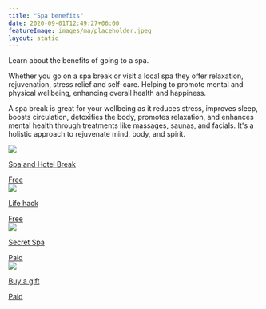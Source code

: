 ```yaml
---
title: "Spa benefits"
date: 2020-09-01T12:49:27+06:00
featureImage: images/ma/placeholder.jpeg
layout: static
---
```


Learn about the benefits of going to a spa.

Whether you go on a spa break or visit a local spa they offer relaxation, rejuvenation, stress relief and self-care. Helping to promote mental and physical wellbeing, enhancing overall health and happiness.

A spa break is great for your wellbeing as it reduces stress, improves sleep, boosts circulation, detoxifies the body, promotes relaxation, and enhances mental health through treatments like massages, saunas, and facials. It's a holistic approach to rejuvenate mind, body, and spirit.

<a class="ma-link" href="https://www.spaandhotelbreak.co.uk/blog/5-health-benefits-spa-break/"><div class="ma-card"><div class="ma-icon"><img src ="/images/icon-check.png"/></div><div class="ma-name"><p>Spa and Hotel Break</p></div><div class="ma-paid-text"><span>Free</span></div></div></a><a class="ma-link" href="https://www.lifehack.org/articles/lifestyle/10-irresistible-health-benefits-spa-baths.html"><div class="ma-card"><div class="ma-icon"><img src ="/images/icon-check.png"/></div><div class="ma-name"><p>Life hack</p></div><div class="ma-paid-text"><span>Free </span></div></div></a><a class="ma-link" href="https://secretspa.co.uk/"><div class="ma-card"><div class="ma-icon"><img src ="/images/icon-pound.png"/></div><div class="ma-name"><p>Secret Spa</p></div><div class="ma-paid-text"><span>Paid</span></div></div></a><a class="ma-link" href="https://www.awin1.com/cread.php?awinmid=273&awinaffid=1198638&ued=https%3A%2F%2Fwww.buyagift.co.uk%2Fspa-and-beauty%2Fspa-day"><div class="ma-card"><div class="ma-icon"><img src ="/images/icon-pound.png"/></div><div class="ma-name"><p>Buy a gift</p></div><div class="ma-paid-text"><span>Paid</span></div></div></a>  

<br/><br/>






